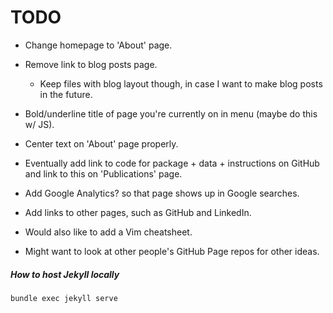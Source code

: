 # TODO
* Change homepage to 'About' page.
* Remove link to blog posts page.
  * Keep files with blog layout though, in case I want to make blog posts in the future.
* Bold/underline title of page you're currently on in menu (maybe do this w/ JS).
* Center text on 'About' page properly.

* Eventually add link to code for package + data + instructions on GitHub and link to this on 'Publications' page.

* Add Google Analytics? so that page shows up in Google searches.

* Add links to other pages, such as GitHub and LinkedIn.
* Would also like to add a Vim cheatsheet.

* Might want to look at other people's GitHub Page repos for other ideas.

##### How to host Jekyll locally
`bundle exec jekyll serve`
